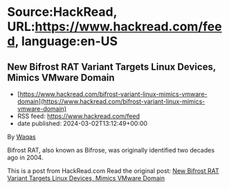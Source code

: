 # Source:HackRead, URL:https://www.hackread.com/feed, language:en-US

## New Bifrost RAT Variant Targets Linux Devices, Mimics VMware Domain
 - [https://www.hackread.com/bifrost-variant-linux-mimics-vmware-domain](https://www.hackread.com/bifrost-variant-linux-mimics-vmware-domain)
 - RSS feed: https://www.hackread.com/feed
 - date published: 2024-03-02T13:12:49+00:00

<p>By <a href="https://www.hackread.com/author/hackread/" rel="nofollow">Waqas</a></p>
<p>Bifrost RAT, also known as Bifrose, was originally identified two decades ago in 2004.</p>
<p>This is a post from HackRead.com Read the original post: <a href="https://www.hackread.com/bifrost-variant-linux-mimics-vmware-domain/" rel="nofollow">New Bifrost RAT Variant Targets Linux Devices, Mimics VMware Domain</a></p>


